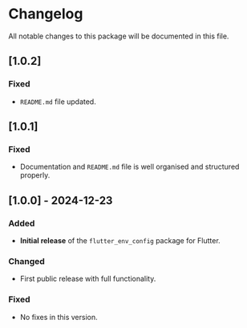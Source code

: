 # Changelog

All notable changes to this package will be documented in this file.

## [1.0.2]
### Fixed
- `README.md` file updated.

## [1.0.1]
### Fixed
- Documentation and `README.md` file is well organised and structured properly.

## [1.0.0] - 2024-12-23
### Added
- **Initial release** of the `flutter_env_config` package for Flutter.
  
### Changed
- First public release with full functionality.

### Fixed
- No fixes in this version.